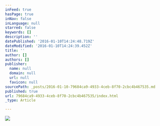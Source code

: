 ```yaml
---
inFeed: true
hasPage: true
inNav: false
inLanguage: null
starred: false
keywords: []
description: ''
datePublished: '2016-01-10T14:24:48.719Z'
dateModified: '2016-01-10T14:24:39.452Z'
title: ''
author: []
authors: []
publisher:
  name: null
  domain: null
  url: null
  favicon: null
sourcePath: _posts/2016-01-10-79684ca9-4933-4ceb-8f70-2cbc4b467535.md
published: true
url: 79684ca9-4933-4ceb-8f70-2cbc4b467535/index.html
_type: Article

---
```

![](https://the-grid-user-content.s3-us-west-2.amazonaws.com/c3b4e97a-47a3-4c0c-ae38-9e8aaec10db0.jpg)